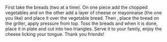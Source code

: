 First take the breads (two at a time). On one piece add the chopped vegetables and on the other add a
layer of cheese or mayonnaise (the one you like) and place it over the vegetable bread. Then , place the bread
on the griller, apply pressure from top. Toss the breads and when it is done, place it in plate
and cut into two triangles. Serve it to your family, enjoy the cheese licking your tongue. Thank you friends!
